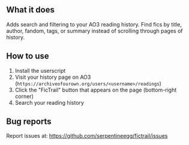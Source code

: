## What it does

Adds search and filtering to your AO3 reading history. Find fics by title, author, fandom, tags, or summary instead of scrolling through pages of history.

## How to use

1. Install the userscript
2. Visit your history page on AO3 (`https://archiveofourown.org/users/<username>/readings`)
3. Click the "FicTrail" button that appears on the page (bottom-right corner)
4. Search your reading history

## Bug reports

Report issues at: https://github.com/serpentineegg/fictrail/issues